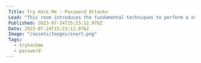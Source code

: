 ```yaml
---
 Title: Try Hack Me - Password Attacks
 Lead: "This room introduces the fundamental techniques to perform a successful password attack against various services and scenarios." 
 Published: 2023-07-24T15:23:12.976Z 
 Date: 2023-07-24T15:23:12.976Z 
 Image: "/assets/Images/snort.png" 
 Tags: 
   - tryhackme 
   - password
---
```

